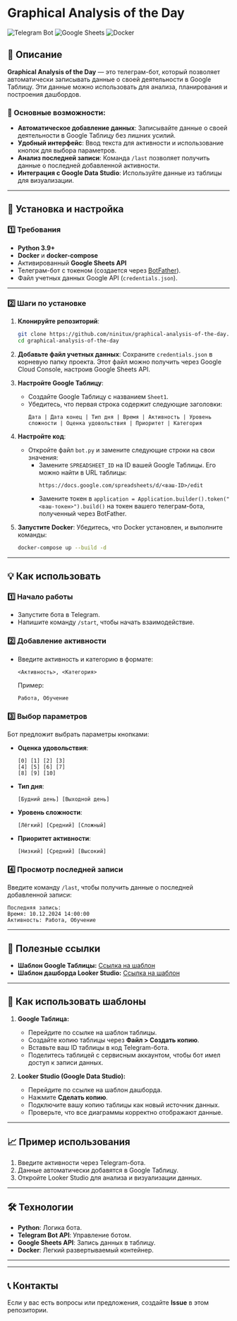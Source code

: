 
# Graphical Analysis of the Day

![Telegram Bot](https://img.shields.io/badge/Telegram-Bot-blue?logo=telegram)
![Google Sheets](https://img.shields.io/badge/Google-Sheets-green?logo=google-sheets)
![Docker](https://img.shields.io/badge/Docker-Ready-blue?logo=docker)

## 📜 Описание

**Graphical Analysis of the Day** — это телеграм-бот, который позволяет автоматически записывать данные о своей деятельности в Google Таблицу. Эти данные можно использовать для анализа, планирования и построения дашбордов.

### 🔑 Основные возможности:
- **Автоматическое добавление данных**: Записывайте данные о своей деятельности в Google Таблицу без лишних усилий.
- **Удобный интерфейс**: Ввод текста для активности и использование кнопок для выбора параметров.
- **Анализ последней записи**: Команда `/last` позволяет получить данные о последней добавленной активности.
- **Интеграция с Google Data Studio**: Используйте данные из таблицы для визуализации.

---

## 🚀 Установка и настройка

### 1️⃣ Требования
- **Python 3.9+**
- **Docker** и **docker-compose**
- Активированный **Google Sheets API**
- Телеграм-бот с токеном (создается через [BotFather](https://core.telegram.org/bots)).
- Файл учетных данных Google API (`credentials.json`).

---

### 2️⃣ Шаги по установке

1. **Клонируйте репозиторий**:
   ```bash
   git clone https://github.com/ninitux/graphical-analysis-of-the-day.git
   cd graphical-analysis-of-the-day
   ```

2. **Добавьте файл учетных данных**:
   Сохраните `credentials.json` в корневую папку проекта. Этот файл можно получить через Google Cloud Console, настроив Google Sheets API.

3. **Настройте Google Таблицу**:
   - Создайте Google Таблицу с названием `Sheet1`.
   - Убедитесь, что первая строка содержит следующие заголовки:
     ```
     Дата | Дата конец | Тип дня | Время | Активность | Уровень сложности | Оценка удовольствия | Приоритет | Категория
     ```

4. **Настройте код**:
   - Откройте файл `bot.py` и замените следующие строки на свои значения:
     - Замените `SPREADSHEET_ID` на ID вашей Google Таблицы. Его можно найти в URL таблицы:
       ```
       https://docs.google.com/spreadsheets/d/<ваш-ID>/edit
       ```
     - Замените токен в `application = Application.builder().token("<ваш-токен>").build()` на токен вашего телеграм-бота, полученный через BotFather.

5. **Запустите Docker**:
   Убедитесь, что Docker установлен, и выполните команды:
   ```bash
   docker-compose up --build -d
   ```

---

## 💡 Как использовать

### 1️⃣ Начало работы
- Запустите бота в Telegram.
- Напишите команду `/start`, чтобы начать взаимодействие.

### 2️⃣ Добавление активности
- Введите активность и категорию в формате:
  ```
  <Активность>, <Категория>
  ```
  Пример:
  ```
  Работа, Обучение
  ```

### 3️⃣ Выбор параметров
Бот предложит выбрать параметры кнопками:
- **Оценка удовольствия**:
  ```
  [0] [1] [2] [3]
  [4] [5] [6] [7]
  [8] [9] [10]
  ```
- **Тип дня**:
  ```
  [Будний день] [Выходной день]
  ```
- **Уровень сложности**:
  ```
  [Лёгкий] [Средний] [Сложный]
  ```
- **Приоритет активности**:
  ```
  [Низкий] [Средний] [Высокий]
  ```

### 4️⃣ Просмотр последней записи
Введите команду `/last`, чтобы получить данные о последней добавленной записи:
```
Последняя запись:
Время: 10.12.2024 14:00:00
Активность: Работа, Обучение
```

---
## 🔗 Полезные ссылки
- **Шаблон Google Таблицы:** [Ссылка на шаблон](https://docs.google.com/spreadsheets/d/1jc-NRDhlSGjYQiMlIUyOKEkBNqhTTJWwJnW1mGY7h_o/edit?usp=sharing)
- **Шаблон дашборда Looker Studio:** [Ссылка на шаблон](https://lookerstudio.google.com/reporting/6665ed6f-1fb8-4fa7-a3a7-15bb0c54dda3)

---

## 📝 Как использовать шаблоны
1. **Google Таблица:**
   - Перейдите по ссылке на шаблон таблицы.
   - Создайте копию таблицы через **Файл > Создать копию**.
   - Вставьте ваш ID таблицы в код Telegram-бота.
   - Поделитесь таблицей с сервисным аккаунтом, чтобы бот имел доступ к записи данных.

2. **Looker Studio (Google Data Studio):**
   - Перейдите по ссылке на шаблон дашборда.
   - Нажмите **Сделать копию**.
   - Подключите вашу копию таблицы как новый источник данных.
   - Проверьте, что все диаграммы корректно отображают данные.

---

## 📈 Пример использования
1. Введите активности через Telegram-бота.
2. Данные автоматически добавятся в Google Таблицу.
3. Откройте Looker Studio для анализа и визуализации данных.

---

## 🛠 Технологии

- **Python**: Логика бота.
- **Telegram Bot API**: Управление ботом.
- **Google Sheets API**: Запись данных в таблицу.
- **Docker**: Легкий развертываемый контейнер.

---
---

## 📞 Контакты

Если у вас есть вопросы или предложения, создайте **Issue** в этом репозитории.
